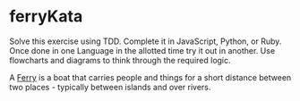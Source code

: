 # ferryKata

Solve this exercise using TDD. Complete it in JavaScript, Python, or Ruby. Once done in one Language in the allotted time try it out in another. Use flowcharts and diagrams to think through the required logic.

A [Ferry](https://en.wikipedia.org/wiki/Bolivar_Bridge#/media/File:Robert_C._Lanier_ferry.jpg) is a boat that carries people and things for a short distance between two places - typically between islands and over rivers.
